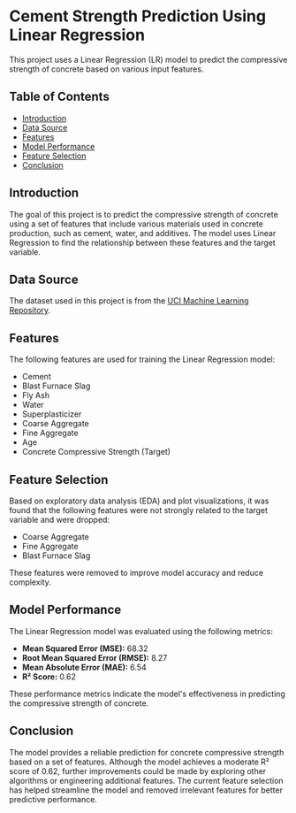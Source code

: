 # Cement Strength Prediction Using Linear Regression

This project uses a Linear Regression (LR) model to predict the compressive strength of concrete based on various input features.

## Table of Contents
- [Introduction](#introduction)
- [Data Source](#data-source)
- [Features](#features)
- [Model Performance](#model-performance)
- [Feature Selection](#feature-selection)
- [Conclusion](#conclusion)

## Introduction
The goal of this project is to predict the compressive strength of concrete using a set of features that include various materials used in concrete production, such as cement, water, and additives. The model uses Linear Regression to find the relationship between these features and the target variable.

## Data Source
The dataset used in this project is from the [UCI Machine Learning Repository](https://archive.ics.uci.edu/dataset/165/concrete+compressive+strength).

## Features
The following features are used for training the Linear Regression model:
- Cement
- Blast Furnace Slag
- Fly Ash
- Water
- Superplasticizer
- Coarse Aggregate
- Fine Aggregate
- Age
- Concrete Compressive Strength (Target)

## Feature Selection
Based on exploratory data analysis (EDA) and plot visualizations, it was found that the following features were not strongly related to the target variable and were dropped:
- Coarse Aggregate
- Fine Aggregate
- Blast Furnace Slag

These features were removed to improve model accuracy and reduce complexity.

## Model Performance
The Linear Regression model was evaluated using the following metrics:

- **Mean Squared Error (MSE):** 68.32
- **Root Mean Squared Error (RMSE):** 8.27
- **Mean Absolute Error (MAE):** 6.54
- **R² Score:** 0.62

These performance metrics indicate the model's effectiveness in predicting the compressive strength of concrete.

## Conclusion
The model provides a reliable prediction for concrete compressive strength based on a set of features. Although the model achieves a moderate R² score of 0.62, further improvements could be made by exploring other algorithms or engineering additional features. The current feature selection has helped streamline the model and removed irrelevant features for better predictive performance.

